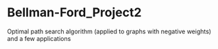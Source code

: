 # Bellman-Ford_Project2
Optimal path search algorithm (applied to graphs with negative weights) and a few applications
